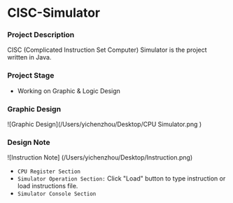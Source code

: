 # CISC-Simulator

### Project Description
CISC (Complicated Instruction Set Computer) Simulator is the project written in Java.
### Project Stage
- Working on Graphic & Logic Design

### Graphic Design

![Graphic Design](/Users/yichenzhou/Desktop/CPU Simulator.png
)

### Design Note

![Instruction Note] (/Users/yichenzhou/Desktop/Instruction.png)

- `CPU Register Section`
- `Simulator Operation Section:` Click "Load" button to type instruction or load instructions file.
- `Simulator Console Section`




